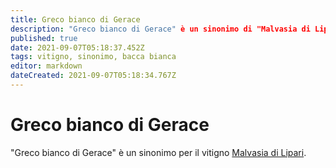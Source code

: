 ```yaml
---
title: Greco bianco di Gerace
description: "Greco bianco di Gerace" è un sinonimo di "Malvasia di Lipari".
published: true
date: 2021-09-07T05:18:37.452Z
tags: vitigno, sinonimo, bacca bianca
editor: markdown
dateCreated: 2021-09-07T05:18:34.767Z
---
```


# Greco bianco di Gerace

"Greco bianco di Gerace" è un sinonimo per il vitigno [Malvasia di Lipari](/vitigni/Italia/bacca-bianca/malvasia-di-lipari).